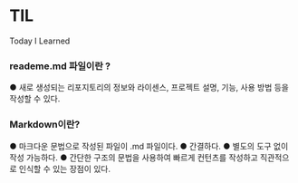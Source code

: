 # TIL
Today I Learned

### reademe.md 파일이란 ?

● 새로 생성되는 리포지토리의 정보와 라이센스, 프로젝트 설명, 기능, 사용 방법 등을 작성할 수 있다. 

### Markdown이란?

● 마크다운 문법으로 작성된 파일이 .md 파일이다.
● 간결하다.
● 별도의 도구 없이 작성 가능하다.
● 간단한 구조의 문법을 사용하여 빠르게 컨턴츠를 작성하고 직관적으로 인식할 수 있는 장점이 있다.